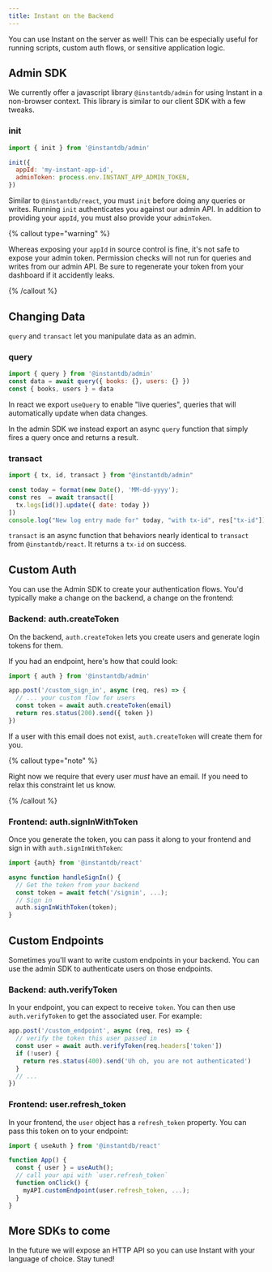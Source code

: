 ```yaml
---
title: Instant on the Backend
---
```


You can use Instant on the server as well! This can be especially useful for
running scripts, custom auth flows, or sensitive application logic.

## Admin SDK

We currently offer a javascript library `@instantdb/admin` for using Instant in
a non-browser context. This library is similar to our client SDK with a few
tweaks.

### init

```javascript
import { init } from '@instantdb/admin'

init({
  appId: 'my-instant-app-id',
  adminToken: process.env.INSTANT_APP_ADMIN_TOKEN,
})
```

Similar to `@instantdb/react`, you must `init` before doing any queries or
writes. Running `init` authenticates you against our admin API. In addition to
providing your `appId`, you must also provide your `adminToken`.

{% callout type="warning" %}

Whereas exposing your `appId` in source control is fine, it's not safe
to expose your admin token. Permission checks will not run for queries and
writes from our admin API. Be sure to regenerate your token from your dashboard
if it accidently leaks.

{% /callout %}

## Changing Data

`query` and `transact` let you manipulate data as an admin.

### query

```javascript
import { query } from '@instantdb/admin'
const data = await query({ books: {}, users: {} })
const { books, users } = data
```

In react we export `useQuery` to enable "live queries", queries that will
automatically update when data changes.

In the admin SDK we instead export an async `query` function that simply fires a
query once and returns a result.

### transact

```javascript
import { tx, id, transact } from "@instantdb/admin"

const today = format(new Date(), 'MM-dd-yyyy');
const res  = await transact([
  tx.logs[id()].update({ date: today })
])
console.log("New log entry made for" today, "with tx-id", res["tx-id"])
```

`transact` is an async function that behaviors nearly identical to `transact`
from `@instantdb/react`. It returns a `tx-id` on success.

## Custom Auth

You can use the Admin SDK to create your authentication flows. You'd typically make a change on the backend, a change on the frontend:

### Backend: auth.createToken

On the backend, `auth.createToken` lets you create users and generate login tokens for them.

If you had an endpoint, here's how that could look:

```javascript
import { auth } from '@instantdb/admin'

app.post('/custom_sign_in', async (req, res) => {
  // ... your custom flow for users
  const token = await auth.createToken(email)
  return res.status(200).send({ token })
})
```

If a user with this email does not exist, `auth.createToken` will create them for you.

{% callout type="note" %}

Right now we require that every user _must_ have an email. If you need to relax this constraint let us know.

{% /callout %}

### Frontend: auth.signInWithToken

Once you generate the token, you can pass it along to your frontend and sign in with `auth.signInWithToken`:

```javascript
import {auth} from '@instantdb/react'

async function handleSignIn() {
  // Get the token from your backend
  const token = await fetch('/signin', ...);
  // Sign in
  auth.signInWithToken(token);
}
```

## Custom Endpoints

Sometimes you'll want to write custom endpoints in your backend. You can use the admin SDK to authenticate users on those endpoints.

### Backend: auth.verifyToken

In your endpoint, you can expect to receive `token`. You can then use `auth.verifyToken` to get the associated user. For example:

```javascript
app.post('/custom_endpoint', async (req, res) => {
  // verify the token this user passed in
  const user = await auth.verifyToken(req.headers['token'])
  if (!user) {
    return res.status(400).send('Uh oh, you are not authenticated')
  }
  // ...
})
```

### Frontend: user.refresh_token

In your frontend, the `user` object has a `refresh_token` property. You can pass this token on to your endpoint:

```javascript
import { useAuth } from '@instantdb/react'

function App() {
  const { user } = useAuth();
  // call your api with `user.refresh_token`
  function onClick() {
    myAPI.customEndpoint(user.refresh_token, ...);
  }
}
```

## More SDKs to come

In the future we will expose an HTTP API so you can use Instant with your
language of choice. Stay tuned!
